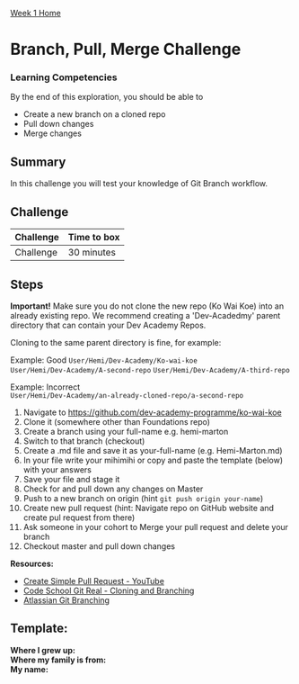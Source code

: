 [Week 1 Home](README.md)

# Branch, Pull, Merge Challenge

### Learning Competencies
By the end of this exploration, you should be able to 

- Create a new branch on a cloned repo 
- Pull down changes  
- Merge changes  


## Summary
In this challenge you will test your knowledge of Git Branch workflow. 

## Challenge 

Challenge | Time to box |
------------|----------|
Challenge | 30 minutes

## Steps

__Important!__ Make sure you do not clone the new repo (Ko Wai Koe) into an already existing repo. We recommend creating a 'Dev-Acadedmy' parent directory that can contain your Dev Academy Repos. 

Cloning to the same parent directory is fine, for example:  

Example: Good 
`User/Hemi/Dev-Academy/Ko-wai-koe`  
`User/Hemi/Dev-Academy/A-second-repo` 
`User/Hemi/Dev-Academy/A-third-repo` 

Example: Incorrect   
`User/Hemi/Dev-Academy/an-already-cloned-repo/a-second-repo`
  

1. Navigate to https://github.com/dev-academy-programme/ko-wai-koe   
2. Clone it (somewhere other than Foundations repo)   
3. Create a branch using your full-name e.g. hemi-marton  
4. Switch to that branch (checkout)  
5. Create a .md file and save it as your-full-name (e.g. Hemi-Marton.md) 
6. In your file write your mihimihi or copy and paste the template (below) with your answers  
7. Save your file and stage it 
8. Check for and pull down any changes on Master 
9. Push to a new branch on origin (hint `git push origin your-name`)  
10. Create new pull request (hint: Navigate repo on GitHub website and create pul request from there)  
11. Ask someone in your cohort to Merge your pull request and delete your branch
12. Checkout master and pull down changes  

__Resources:__ 
- [Create Simple Pull Request - YouTube](https://www.youtube.com/watch?v=rgbCcBNZcdQ)  
- [Code School Git Real - Cloning and Branching](https://app.pluralsight.com/player?name=f83ca95c-74e2-4a1d-8742-62b34ec47906&mode=live&clip=0&course=code-school-git-real&author=gregg-pollack)  
- [Atlassian Git Branching](https://www.atlassian.com/git/tutorials/using-branches)  

## Template:

__Where I grew up:__   
__Where my family is from:__    
__My name:__   






